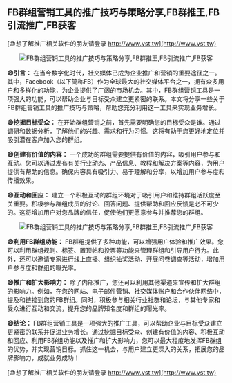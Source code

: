## **FB群组营销工具的推广技巧与策略分享,FB群推王,FB引流推广,FB获客**

[😍想了解推广相关软件的朋友请登录 http://www.vst.tw](http://www.vst.tw)

 <center><img src="https://vst.tw/MP4/tuiguang/png/2.png" alt="FB群组营销工具的推广技巧与策略分享,FB群推王,FB引流推广,FB获客"></center>

**😄引言：**
在当今数字化时代，社交媒体已成为企业推广和营销的重要途径之一。其中，Facebook（以下简称FB）作为全球最大的社交媒体平台之一，拥有众多用户和多样化的功能，为企业提供了广阔的市场机会。其中，FB群组营销工具是一项强大的功能，可以帮助企业与目标受众建立更紧密的联系。本文将分享一些关于FB群组营销工具的推广技巧与策略，帮助您充分利用这一工具来实现业务增长。

**😄挖掘目标受众：**
在开始群组营销之前，首先需要明确您的目标受众是谁。通过调研和数据分析，了解他们的兴趣、需求和行为习惯。这将有助于您更好地定位并吸引潜在客户加入您的群组。

**😄创建有价值的内容：**
一个成功的群组需要提供有价值的内容，吸引用户参与和互动。您可以通过发布有关行业动态、产品信息、教程和解决方案等内容，为用户提供有帮助的信息。确保内容具有吸引力、易于理解和分享，以增加用户参与度和传播效果。

**😄互动和回应：**
建立一个积极互动的群组环境对于吸引用户和维持群组活跃度至关重要。积极参与群组成员的讨论、回答问题、提供帮助和回应反馈是必不可少的。这将增加用户对您品牌的信任，促使他们更愿意参与并推荐您的群组。

 <center><img src="https://vst.tw/MP4/tuiguang/png/1.png" alt="FB群组营销工具的推广技巧与策略分享,FB群推王,FB引流推广,FB获客"></center>

**😄利用FB群组功能：**
FB群组提供了多种功能，可以增强用户体验和推广效果。您可以利用群组规则、标签、置顶帖和投票等功能来管理群组和引导用户行为。此外，还可以邀请专家进行线上直播、组织抽奖活动、开展问卷调查等活动，增加用户参与度和群组的曝光率。

**😄推广和扩大影响力：**
除了内部推广，您还可以利用其他渠道来宣传和扩大群组的影响力。例如，在您的网站、电子邮件营销、社交媒体账户和合作伙伴网络中，提及和链接到您的FB群组。同时，积极参与相关行业社群和论坛，与其他专家和受众进行互动和交流，提升您的品牌知名度和群组的曝光率。

**😄结论：**
FB群组营销工具是一项强大的推广工具，可以帮助企业与目标受众建立更紧密的联系并促进业务增长。通过挖掘目标受众、创建有价值的内容、积极互动和回应、利用FB群组功能以及推广和扩大影响力，您可以最大程度地发挥FB群组的优势，并实现营销目标。抓住这一机会，与用户建立更深入的关系，拓展您的品牌影响力，成就业务成功！

[😍想了解推广相关软件的朋友请登录 http://www.vst.tw](http://www.vst.tw)



